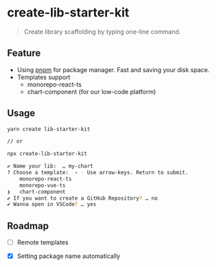 # create-lib-starter-kit

> Create library scaffolding by typing one-line command.


## Feature

- Using [pnpm](https://pnpm.io/) for package manager. Fast and saving your disk space.
- Templates support
  - monorepo-react-ts
  - chart-component (for our low-code platform)
## Usage

```bash
yarn create lib-starter-kit

// or

npx create-lib-starter-kit
```

```bash
✔ Name your lib:  … my-chart
? Choose a template:  › - Use arrow-keys. Return to submit.
    monorepo-react-ts
    monorepo-vue-ts
❯   chart-component
✔ If you want to create a GitHub Repository? … no
✔ Wanna open in VSCode? … yes
```

## Roadmap

- [ ] Remote templates
- [x] Setting package name automatically

